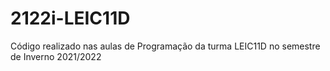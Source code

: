# 2122i-LEIC11D
Código realizado nas aulas de Programação da turma LEIC11D no semestre de Inverno 2021/2022
